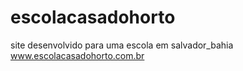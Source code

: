 # escolacasadohorto
site desenvolvido para uma escola em salvador_bahia
www.escolacasadohorto.com.br
